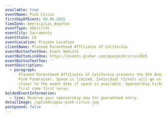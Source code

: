 ```yaml
---
available: true
eventName: Pink Circus
firstDayOfEvent: 09.06.2025
timeZone: America/Los_Angeles
eventType: 501(c)(4)
eventCity: Sacramento
eventState: CA
eventLocation: Private Location
clientName: Planned Parenthood Affiliates of California
eventButtonTextOne: Event Website
eventButtonLinkOne: https://events.givher.com/ppacpinkcircus2025
eventButtonTextTwo: ''
eventDescription:
  - paragraph:
      Planned Parenthood Affiliates of California presents the 4th Annual
      Pink Fundraiser. Space is limited. Individual tickets will go on sale
      closer to the event date if space is available. Sponsorship tickets are
      first come first serve.
boldedEventInformation:
  - line: Reserve your sponsorship now for guaranteed entry.
detailImage: /uploads/ppac-pink-circus.jpg
postponed: false
---
```


